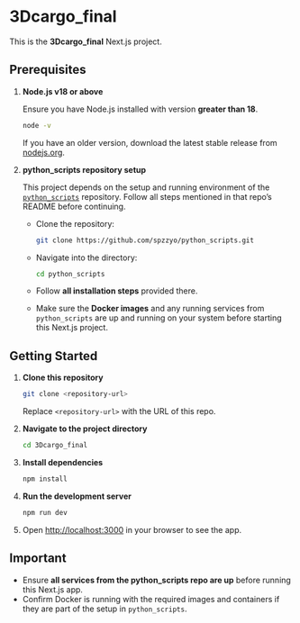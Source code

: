 
# 3Dcargo_final

This is the **3Dcargo_final** Next.js project.

## Prerequisites

1. **Node.js v18 or above**

   Ensure you have Node.js installed with version **greater than 18**.

   ```bash
   node -v
   ```

   If you have an older version, download the latest stable release from [nodejs.org](https://nodejs.org).

2. **python_scripts repository setup**

   This project depends on the setup and running environment of the [`python_scripts`](https://github.com/spzzyo/python_scripts) repository. Follow all steps mentioned in that repo’s README before continuing.

   - Clone the repository:

     ```bash
     git clone https://github.com/spzzyo/python_scripts.git
     ```

   - Navigate into the directory:

     ```bash
     cd python_scripts
     ```

   - Follow **all installation steps** provided there.

   - Make sure the **Docker images** and any running services from `python_scripts` are up and running on your system before starting this Next.js project.

## Getting Started

1. **Clone this repository**

   ```bash
   git clone <repository-url>
   ```

   Replace `<repository-url>` with the URL of this repo.

2. **Navigate to the project directory**

   ```bash
   cd 3Dcargo_final
   ```

3. **Install dependencies**

   ```bash
   npm install
   ```

4. **Run the development server**

   ```bash
   npm run dev
   ```

5. Open [http://localhost:3000](http://localhost:3000) in your browser to see the app.

## Important

- Ensure **all services from the python_scripts repo are up** before running this Next.js app.
- Confirm Docker is running with the required images and containers if they are part of the setup in `python_scripts`.


